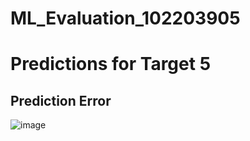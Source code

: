 # ML_Evaluation_102203905

# Predictions for Target 5

## Prediction Error

![image](https://github.com/user-attachments/assets/12bf56a6-f377-4a98-8f4f-58adb528da6c)


